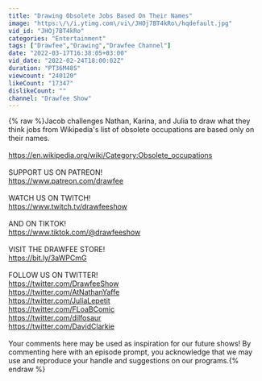 ```yaml
---
title: "Drawing Obsolete Jobs Based On Their Names"
image: "https:\/\/i.ytimg.com\/vi\/JHOj7BT4kRo\/hqdefault.jpg"
vid_id: "JHOj7BT4kRo"
categories: "Entertainment"
tags: ["Drawfee","Drawing","Drawfee Channel"]
date: "2022-03-17T16:38:05+03:00"
vid_date: "2022-02-24T18:00:02Z"
duration: "PT36M48S"
viewcount: "240120"
likeCount: "17347"
dislikeCount: ""
channel: "Drawfee Show"
---
```

{% raw %}Jacob challenges Nathan, Karina, and Julia to draw what they think jobs from Wikipedia's list of obsolete occupations are based only on their names. <br /><br /><a rel="nofollow" target="blank" href="https://en.wikipedia.org/wiki/Category:Obsolete_occupations">https://en.wikipedia.org/wiki/Category:Obsolete_occupations</a> <br /><br />SUPPORT US ON PATREON!<br /><a rel="nofollow" target="blank" href="https://www.patreon.com/drawfee">https://www.patreon.com/drawfee</a><br /><br />WATCH US ON TWITCH!<br /><a rel="nofollow" target="blank" href="https://www.twitch.tv/drawfeeshow">https://www.twitch.tv/drawfeeshow</a><br /><br />AND ON TIKTOK!<br /><a rel="nofollow" target="blank" href="https://www.tiktok.com/@drawfeeshow">https://www.tiktok.com/@drawfeeshow</a><br /><br />VISIT THE DRAWFEE STORE!<br /><a rel="nofollow" target="blank" href="https://bit.ly/3aWPCmG">https://bit.ly/3aWPCmG</a><br /><br />FOLLOW US ON TWITTER!<br /><a rel="nofollow" target="blank" href="https://twitter.com/DrawfeeShow">https://twitter.com/DrawfeeShow</a><br /><a rel="nofollow" target="blank" href="https://twitter.com/AtNathanYaffe">https://twitter.com/AtNathanYaffe</a><br /><a rel="nofollow" target="blank" href="https://twitter.com/JuliaLepetit">https://twitter.com/JuliaLepetit</a><br /><a rel="nofollow" target="blank" href="https://twitter.com/FLoaBComic">https://twitter.com/FLoaBComic</a><br /><a rel="nofollow" target="blank" href="https://twitter.com/dilfosaur">https://twitter.com/dilfosaur</a><br /><a rel="nofollow" target="blank" href="https://twitter.com/DavidClarkie">https://twitter.com/DavidClarkie</a><br /><br />Your comments here may be used as inspiration for our future shows! By commenting here with an episode prompt, you acknowledge that we may use and reproduce your handle and suggestions on our programs.{% endraw %}
